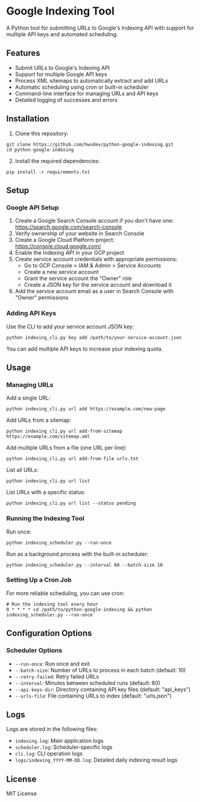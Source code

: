 # Google Indexing Tool

A Python tool for submitting URLs to Google's Indexing API with support for multiple API keys and automated scheduling.

## Features

- Submit URLs to Google's Indexing API
- Support for multiple Google API keys
- Process XML sitemaps to automatically extract and add URLs
- Automatic scheduling using cron or built-in scheduler
- Command-line interface for managing URLs and API keys
- Detailed logging of successes and errors

## Installation

1. Clone this repository:
```
git clone https://github.com/hwsdev/python-google-indexing.git
cd python-google-indexing
```

2. Install the required dependencies:
```
pip install -r requirements.txt
```

## Setup

### Google API Setup

1. Create a Google Search Console account if you don't have one: https://search.google.com/search-console
2. Verify ownership of your website in Search Console
3. Create a Google Cloud Platform project: https://console.cloud.google.com/
4. Enable the Indexing API in your GCP project
5. Create service account credentials with appropriate permissions:
   - Go to GCP Console > IAM & Admin > Service Accounts
   - Create a new service account
   - Grant the service account the "Owner" role
   - Create a JSON key for the service account and download it
6. Add the service account email as a user in Search Console with "Owner" permissions

### Adding API Keys

Use the CLI to add your service account JSON key:

```
python indexing_cli.py key add /path/to/your-service-account.json
```

You can add multiple API keys to increase your indexing quota.

## Usage

### Managing URLs

Add a single URL:
```
python indexing_cli.py url add https://example.com/new-page
```

Add URLs from a sitemap:
```
python indexing_cli.py url add-from-sitemap https://example.com/sitemap.xml
```

Add multiple URLs from a file (one URL per line):
```
python indexing_cli.py url add-from-file urls.txt
```

List all URLs:
```
python indexing_cli.py url list
```

List URLs with a specific status:
```
python indexing_cli.py url list --status pending
```

### Running the Indexing Tool

Run once:
```
python indexing_scheduler.py --run-once
```

Run as a background process with the built-in scheduler:
```
python indexing_scheduler.py --interval 60 --batch-size 10
```

### Setting Up a Cron Job

For more reliable scheduling, you can use cron:

```
# Run the indexing tool every hour
0 * * * * cd /path/to/python-google-indexing && python indexing_scheduler.py --run-once
```

## Configuration Options

### Scheduler Options

- `--run-once`: Run once and exit
- `--batch-size`: Number of URLs to process in each batch (default: 10)
- `--retry-failed`: Retry failed URLs
- `--interval`: Minutes between scheduled runs (default: 60)
- `--api-keys-dir`: Directory containing API key files (default: "api_keys")
- `--urls-file`: File containing URLs to index (default: "urls.json")

## Logs

Logs are stored in the following files:

- `indexing.log`: Main application logs
- `scheduler.log`: Scheduler-specific logs
- `cli.log`: CLI operation logs
- `logs/indexing_YYYY-MM-DD.log`: Detailed daily indexing result logs

## License

MIT License 
